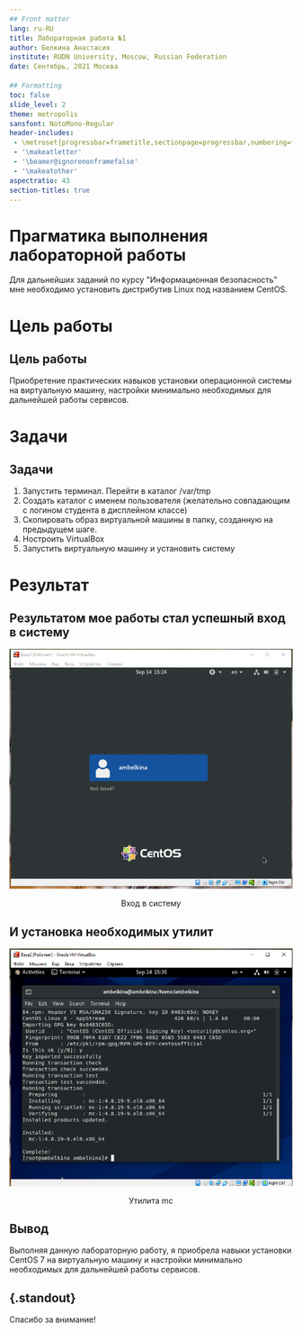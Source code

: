 ```yaml
---
## Front matter
lang: ru-RU
title: Лабораторная работа №1
author: Белкина Анастасия
institute: RUDN University, Moscow, Russian Federation
date: Сентябрь, 2021 Москва

## Formatting
toc: false
slide_level: 2
theme: metropolis
sansfont: NotoMono-Regular
header-includes: 
 - \metroset{progressbar=frametitle,sectionpage=progressbar,numbering=fraction}
 - '\makeatletter'
 - '\beamer@ignorenonframefalse'
 - '\makeatother'
aspectratio: 43
section-titles: true
---
```


# Прагматика выполнения лабораторной работы

Для дальнейших заданий по курсу "Информационная безопасность" мне необходимо установить дистрибутив Linux под названием CentOS.

# Цель работы

## Цель работы

Приобретение практических навыков установки операционной системы на виртуальную машину, настройки минимально необходимых для дальнейшей работы сервисов.

# Задачи

## Задачи

1. Запустить терминал. Перейти в каталог /var/tmp
2. Создать каталог с именем пользователя (желательно совпадающим с логином студента в дисплейном классе)
3. Скопировать образ виртуальной машины в папку, созданную на предыдущем шаге.
4. Ностроить VirtualBox
5. Запустить виртуальную машину и установить систему

# Результат

## Результатом мое работы стал успешный вход в систему

![](images/26.png)
<center>Вход в систему</center>

## И установка необходимых утилит

![](images/31.png)
<center>Утилита mc</center>

## Вывод

Выполняя данную лабораторную работу, я приобрела навыки установки CentOS 7 на виртуальную машину и настройки минимально необходимых для дальнейшей работы сервисов.

## {.standout}

Спасибо за внимание!
